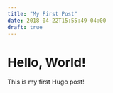```yaml
---
title: "My First Post"
date: 2018-04-22T15:55:49-04:00
draft: true
---
```


# Hello, World!

This is my first Hugo post!

